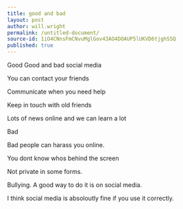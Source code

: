 ```yaml
---
title: good and bad
layout: post
author: will.wright
permalink: /untitled-document/
source-id: 1iO4CNnsFmCNvuMglGov43AO4DOAUP5lUKVD6tjghS5Q
published: true
---
```

  Good                                              Good and bad social media

You can contact your friends

Communicate when you need help

Keep in touch with old friends

Lots of news online and we can learn a lot

Bad

Bad people can harass you online.

You dont know whos behind the screen

Not private in some forms.

Bullying. A good way to do it is on social media.

I think social media is absoloutly fine if you use it correctly.

